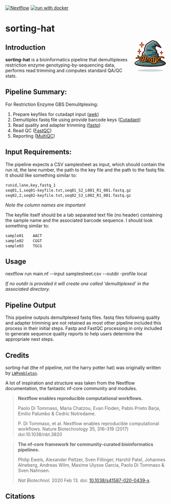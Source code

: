 [![Nextflow](https://img.shields.io/badge/nextflow%20DSL2-%E2%89%A522.10.1-23aa62.svg)](https://www.nextflow.io/)
[![run with docker](https://img.shields.io/badge/run%20with-docker-0db7ed?labelColor=000000&logo=docker)](https://www.docker.com/)

# sorting-hat
<img align="right" src="docs/images/sorting-hat.jpg" height="100">


## Introduction

**sorting-hat** is a bioinformatics pipeline that demultiplexes restriction enzyme genotyping-by-sequencing data, performs read trimming and computes standard QA/QC stats.


## Pipeline Summary:

For Restriction Enzyme GBS Demulitplexing:
1. Prepare keyfiles for cutadapt input ([awk](https://www.gnu.org/software/gawk/manual/gawk.html))
2. Demultiplex fastq file using provide barcode keys ([Cutadapt](https://cutadapt.readthedocs.io/en/stable/))
3. Read quality and adapter trimming ([fastp](https://github.com/OpenGene/fastp))
4. Read QC ([FastQC](https://www.bioinformatics.babraham.ac.uk/projects/fastqc/))
5. Reporting ([MultiQC](https://multiqc.info/))

## Input Requirements:
The pipeline expects a CSV samplesheet as input, which should contain the run id, the lane number, the path to the key file and the path to the fastq file. It should like something similar to:

```csv
runid,lane,key,fastq_1
seq01,1,seq01-keyfile.txt,seq01_S2_L001_R1_001.fastq.gz
seq02,2,seq02-keyfile.txt,seq02_S3_L002_R1_001.fastq.gz
```

*Note the column names are important*

The keyfile itself should be a tab separated text file (no header) containing the sample name and the associated barcode sequence. I should look something similar to:

```text
sample01    AACT
sample02    CGGT
sample03    TGCG
```


## Usage

nextflow run main.nf --input samplesheet.csv --outdir <OUTDIR> -profile local

*If no outdir is provided it will create one called 'demultiplexed' in the associated directory.*

## Pipeline Output

This pipeline outputs demultplexed fastq files. fastq files following quality and adapter trimming are not retained as most other pipeline included this process in their initial steps. Fastp and FastQC processing in only included to generate sequence quality reports to help users determine the appropriate next steps.

## Credits

sorting-hat (the nf pipeline, not the harry potter hat) was originally written by [`LWPembleton`](https://github.com:lpembleton).

A lot of inspiration and structure was taken from the Nextflow documentation, the fantastic nf-core community and modules.

> **Nextflow enables reproducible computational workflows.**
> 
> Paolo Di Tommaso, Maria Chatzou, Evan Floden, Pablo Prieto Barja, Emilio Palumbo & Cedric Notredame.
> 
> P. Di Tommaso, et al. Nextflow enables reproducible computational workflows. Nature Biotechnology 35, 316–319 (2017) doi:10.1038/nbt.3820

> **The nf-core framework for community-curated bioinformatics pipelines.**
>
> Philip Ewels, Alexander Peltzer, Sven Fillinger, Harshil Patel, Johannes Alneberg, Andreas Wilm, Maxime Ulysse Garcia, Paolo Di Tommaso & Sven Nahnsen.
>
> _Nat Biotechnol._ 2020 Feb 13. doi: [10.1038/s41587-020-0439-x](https://dx.doi.org/10.1038/s41587-020-0439-x).



## Citations

